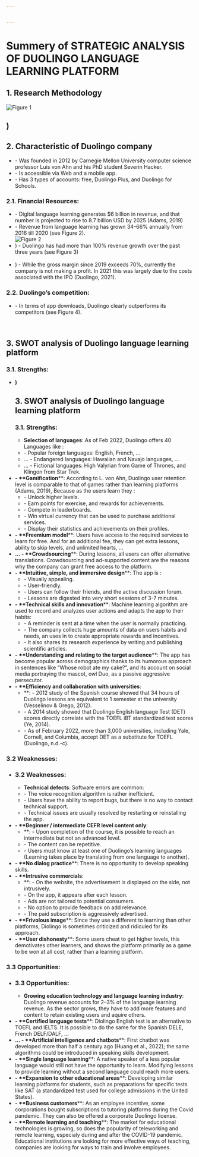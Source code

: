 ```yaml
---


---
```


<h1 id="summery-of-strategic-analysis-of-duolingo-language-learning-platform">

# Summery of STRATEGIC ANALYSIS OF DUOLINGO LANGUAGE LEARNING PLATFORM</h1>
<h2 id="research-methodology">


## 1. Research Methodology</h2>
<p><img src="
![Figure 1](https://live.staticflickr.com/65535/52627041949_eb2bdae7df_o.png" alt="Figure 1"></p>
<h2 id="characteristic-of-duolingo-company">)



## 2. Characteristic of Duolingo company</h2>
<ul>
<li>
- Was founded in 2012 by Carnegie Mellon University computer science professor Luis von Ahn and his PhD student Severin Hacker.</li>
<li>
- Is accessible via Web and a mobile app.</li>
<li>
- Has 3 types of accounts: free, Duolingo Plus, and Duolingo for Schools.</li>
</ul>
<h3 id="financial-resources">

### 2.1. Financial Resources:</h3>
<ul>
<li>
- Digital language learning generates $6 billion in revenue, and that number is projected to rise to 8.7 billion USD by 2025 (Adams, 2019)</li>
<li>
- Revenue from language learning has grown 34–66% annually from 2016 till 2020 (see Figure 2).<br>
<img src="
![Figure 2](https://live.staticflickr.com/65535/52626801666_7d9a32c2f9_o.png" alt="Figure 2"></li>
<li>)
- Duolingo has had more than 100% revenue growth over the past three years (see Figure 3)<br>
<img src="
![](https://live.staticflickr.com/65535/52626803081_fc5ebf7984_o.png" alt=""></li>
<li>)
- While the gross margin since 2019 exceeds 70%, currently the company is not making a profit. In 2021 this was largely due to the costs associated with the IPO (Duolingo, 2021).</li>
</ul>
<h3 id="duolingo’s-competition">

### 2.2. Duolingo’s competition:</h3>
<ul>
<li>
- In terms of app downloads, Duolingo clearly outperforms its competitors (see Figure 4).<br>
<img src="
![](https://live.staticflickr.com/65535/52627051529_e2e96a568f_o.png" alt=""><br>
<img src=")
![](https://live.staticflickr.com/65535/52626289197_3bd67fe8e8_o.png" alt=""></li>
</ul>
<h2 id="swot-analysis-of-duolingo-language-learning-platform">3. SWOT analysis of Duolingo language learning platform</h2>
<h3 id="strengths">3.1. Strengths:</h3>
<ul>
<li><strong>)


## 3. SWOT analysis of Duolingo language learning platform
### 3.1. Strengths:
- **Selection of languages</strong>**: As of Feb 2022, Duolingo offers 40 Languages like :
<ul>
<li>    - Popular foreign languages: English, French, …</li>
<li>...
    - Endangered languages: Hawaiian and Navajo languages, …</li>
<li>...
    - Fictional languages: High Valyrian from Game of Thrones, and Klingon from Star Trek.</li>
</ul>
</li>
<li><strong>
- **Gamification</strong>**: According to L. von Ahn, Duolingo user retention level is comparable to that of games rather than learning platforms (Adams, 2019), Because as the users learn they :
<ul>
<li>    - Unlock higher levels.</li>
<li> 
    - Earn points for exercise, and rewards for achievements.</li>
<li>
    - Compete in leaderboards.</li>
<li>
    - Win virtual currency that can be used to purchase additional services.</li>
<li> 
    - Display their statistics and achievements on their profiles.</li>
</ul>
</li>
<li><strong>
- **Freemium model</strong>**: Users have access to the required services to learn for free. And for an additional fee, they can get extra lessons, ability to skip levels, and unlimited hearts, …</li>
<li><strong>...
- **Crowdsourcing</strong>**: During lessons, all users can offer alternative translations. Crowdsourcing and ad-supported content are the reasons why the company can grant free access to the platform.</li>
<li><strong>
- **Intuitive, simple, and immersive design</strong>**: The app is :
<ul>
<li>    - Visually appealing.</li>
<li>
    - User-friendly.</li>
<li> 
    - Users can follow their friends, and the active discussion forum.</li>
<li>
    - Lessons are digested into very short sessions of 3-7 minutes.</li>
</ul>
</li>
<li><strong>
- **Technical skills and innovation</strong>**: Machine learning algorithm are used to record and analyzes user actions and adapts the app to their habits:
<ul>
<li>    - A reminder is sent at a time when the user is normally practicing.</li>
<li>
    - The company collects huge amounts of data on users habits and needs, an uses in to create appropriate rewards and incentives.</li>
<li>
    - It also shares its research experience by writing and publishing scientific articles.</li>
</ul>
</li>
<li><strong>
- **Understanding and relating to the target audience</strong>**: The app has become popular across demographics thanks to its humorous approach in sentences like “Whose robot ate my cake?”, and its account on social media portraying the mascot, owl Duo, as a passive aggressive persecutor.</li>
<li><strong>
- **Efficiency and collaboration with universities</strong>:
<ul>
<li>**: 
    - 2012 study of the Spanish course showed that 34 hours of Duolingo lessons are equivalent to 1 semester at the university (Vesselinov &amp; Grego, 2012).</li>
<li>
    - A 2014 study showed that Duolingo English language Test (DET) scores directly correlate with the TOEFL iBT standardized test scores (Ye, 2014).</li>
<li>
    - As of February 2022, more than 3,000 universities, including Yale, Cornell, and Columbia, accept DET as a substitute for TOEFL (Duolingo, n.d.-c).</li>
</ul>
</li>
</ul>
<h3 id="weaknesses">3.2 Weaknesses:</h3>
<ul>
<li><strong>

### 3.2 Weaknesses:
- **Technical defects</strong>**: Software errors are common:
<ul>
<li>    - The voice recognition algorithm is rather inefficient.</li>
<li>
    - Users have the ability to report bugs, but there is no way to contact technical support.</li>
<li>
    - Technical issues are usually resolved by restarting or reinstalling the app.</li>
</ul>
</li>
<li><strong>
- **Beginner / intermediate CEFR level content only</strong>:
<ul>
<li>**: 
    - Upon completion of the course, it is possible to reach an intermediate but not an advanced level.</li>
<li>
    - The content can be repetitive.</li>
<li>
    - Users must know at least one of Duolingo’s learning languages (Learning takes place by translating from one language to another).</li>
</ul>
</li>
<li><strong>
- **No dialog practice</strong>**: There is no opportunity to develop speaking skills.</li>
<li><strong>
- **Intrusive commercials</strong>:
<ul>
<li>**: 
    - On the website, the advertisement is displayed on the side, not intrusively.</li>
<li>
    - On the app, it appears after each lesson.</li>
<li>
    - Ads are not tailored to potential consumers.</li>
<li>
    - No option to provide feedback on add relevance.</li>
<li>
    - The paid subscription is aggressively advertised.</li>
</ul>
</li>
<li><strong>
- **Frivolous image</strong>**: Since they use a different to learning than other platforms, Diolingo is sometimes criticized and ridiculed for its approach.</li>
<li><strong> 
- **User dishonesty</strong>**: Some users cheat to get higher levels, this demotivates other learners, and shows the platform primarily as a game to be won at all cost, rather than a learning platform.</li>
</ul>
<h3 id="opportunities">3.3 Opportunities:</h3>
<ul>
<li><strong>

### 3.3 Opportunities:
- **Growing education technology and language learning industry</strong>**: Duolingo revenue accounts for 2–3% of the language learning revenue. As the sector grows, they have to add more features and content to retain existing users and aquire others.</li>
<li><strong>
- **Certified language tests</strong>**: Diolingo English test is an alternative to TOEFL and IELTS. It is possible to do the same for the Spanish DELE, French DELF/DALF, …</li>
<li><strong>...
- **Artificial intelligence and chatbots</strong>**: First chatbot was developed more than half a century ago (Huang et  al., 2022); the same algorithms could be introduced in speaking skills development.</li>
<li><strong>
- **Single language learning</strong>**: A native speaker of a less popular language would still not have the opportunity to learn. Modifying lessons to provide learning without a second language could reach more users.</li>
<li><strong>
- **Expansion to other educational areas</strong>**: Developing similar learning platforms for students, such as preparations for specific tests like SAT (a standardized test used for college admissions in the United States).</li>
<li><strong>
- **Business customers</strong>**: As an employee incentive, some corporations bought subscriptions to tutoring platforms during the Covid pandemic. They can also be offered a corporate Duolingo license.</li>
<li><strong>
- **Remote learning and teaching</strong>**: The market for educational technologies is growing, so does the popularity of teleworking and remote learning, especialy during and after the COVID-19 pandemic. Educational institutions are looking for more effective ways of teaching, companies are looking for ways to train and involve employees.</li>
</ul>


<!--stackedit_data:
eyJoaXN0b3J5IjpbODA0NzM3NjIwXX0=
-->